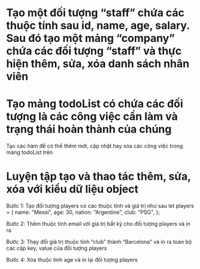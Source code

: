 # Tạo một đối tượng “staff” chứa các thuộc tính sau id, name, age, salary. Sau đó tạo một mảng “company” chứa các đối tượng “staff” và thực hiện thêm, sửa, xóa danh sách nhân viên

# Tạo mảng todoList có chứa các đối tượng là các công việc cần làm và trạng thái hoàn thành của chúng

Tạo các hàm để có thể thêm mới, cập nhật hay xóa các công việc trong mảng todoList trên

# Luyện tập tạo và thao tác thêm, sửa, xóa với kiểu dữ liệu object

Bước 1: Tạo đối tượng players có các thuộc tính và giá trị như sau
let players = {
  name: "Messi",
  age: 30,
  nation: "Argentine",
  club: "PSG",
};

Bước 2: Thêm thuộc tính email với giá trị bất kỳ cho đối tượng players và in ra

Bước 3: Thay đổi giá trị thuộc tính “club” thành “Barcelona” và in ra toàn bộ các cặp key, value của đối tượng players

Bước 4: Xóa thuộc tính age và in lại đối tượng players